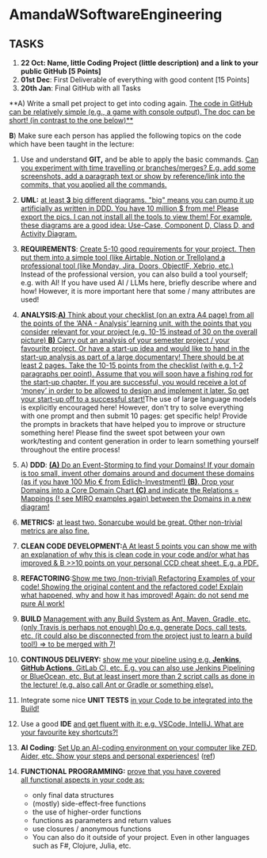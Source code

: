 # AmandaWSoftwareEngineering

## TASKS

1. **22 Oct: Name, little Coding Project (little description) and a link to your public GitHub [5 Points]**
2. **01st Dec**: First Deliverable of everything with good content [15 Points]
3. **20th Jan**: Final GitHub with all Tasks

**A) Write a small pet project to get into coding again. [The code in GitHub can be relatively simple (e.g., a game with console output). The doc can be short! (in contrast to the one below)** ](https://drive.google.com/file/d/1i_0IBojwqJu2RHTIZmfCp6TdqG6BRB3W/view?usp=sharing)

**B**) Make sure each person has applied the following topics on the code which have been taught in the lecture:

1. Use and understand **GIT,** and be able to apply the basic commands. [Can you experiment with time travelling or branches/merges? E.g. add some screenshots, add a paragraph text or show by reference/link into the commits, that you applied all the commands.](https://www.canva.com/design/DAGYATit-X4/xWGJ1cVH-F0eyUXm0W6axA/edit?utm_content=DAGYATit-X4&utm_campaign=designshare&utm_medium=link2&utm_source=sharebutton)

2. **UML:** [at least **3** big different diagrams. "big" means you can pump it up artificially as written in DDD. You have 10 million $ from me! Please export the pics. I can not install all the tools to view them! For example, these diagrams are a good idea: Use-Case, Component D, Class D, and Activity Diagram.](https://www.canva.com/design/DAGYAdsAj68/snq3eMEzt6T9gCBXIA3_3Q/edit?utm_content=DAGYAdsAj68&utm_campaign=designshare&utm_medium=link2&utm_source=sharebutton)

3. **REQUIREMENTS**: [Create 5-10 good requirements for your project. Then put them into a simple tool (like Airtable, Notion or Trello)](https://www.canva.com/design/DAGYAXxf1FM/J_F22lCZLWW2moNpTtKYEA/edit?utm_content=DAGYAXxf1FM&utm_campaign=designshare&utm_medium=link2&utm_source=sharebutton)[and a professional tool (like Monday, Jira, Doors, ObjectIF, Xebrio, etc.)](https://amandawsoftwareengineering.atlassian.net/jira/software/projects/MFLP/boards/1?atlOrigin=eyJpIjoiMzA5NGIzNTU0NjAzNDYwNGEzYWEzYTQzMTI5MjQxYWIiLCJwIjoiaiJ9) Instead of the professional version, you can also build a tool yourself; e.g. with AI! If you have used AI / LLMs here, briefly describe where and how! However, it is more important here that some / many attributes are used!

4. **ANALYSIS**:[**A)** Think about your checklist (on an extra A4 page) from all the points of the ‘ANA - Analysis’ learning unit, with the points that you consider relevant for your project (e.g. 10-15 instead of 30 on the overall picture) **B)** Carry out an analysis of your semester project / your favourite project. Or have a start-up idea and would like to hand in the start-up analysis as part of a large documentary! There should be at least 2 pages. Take the 10-15 points from the checklist (with e.g. 1-2 paragraphs per point). Assume that you will soon have a fishing rod for the start-up chapter. If you are successful, you would receive a lot of ‘money’ in order to be allowed to design and implement it later. So get your start-up off to a successful start!](https://www.canva.com/design/DAGcFm2DLCU/V7k2lyE9_vqBDkig1Wzjig/edit)The use of large language models is explicitly encouraged here! However, don't try to solve everything with one prompt and then submit 10 pages: get specific help!
Provide the prompts in brackets that have helped you to improve or structure something here! Please find the sweet spot 
between your own work/testing and content generation in order to learn something yourself throughout the entire process!

5. A) **DDD**: [**(A)** Do an Event-Storming to find your Domains! If your domain is too small, invent other domains around and document these domains (as if you have 100 Mio € from Edlich-Investment!) **(B)**. Drop your Domains into a Core Domain Chart **(C)** and indicate the Relations = Mappings (! see MIRO examples again) between the Domains in a new diagram!](https://www.canva.com/design/DAGcRl7ecc4/DWhAHT3rTU1iYgqzVfI2ug/edit)

6. **METRICS:** [at least two. Sonarcube would be great. Other non-trivial metrics are also fine.](https://www.canva.com/design/DAGcRnFRPKk/ShMnos_XoNUotnCgjIqghw/edit)

7. **CLEAN CODE DEVELOPMENT:**[A At least 5 points you can show me with an explanation of why this is clean code in your code and/or what has improved & B >>10 points on your personal CCD cheat sheet. E.g. a PDF.](https://www.canva.com/design/DAGX2TPW8xY/DKBzzslgPortvxUQGy1kCA/edit?utm_content=DAGX2TPW8xY&utm_campaign=designshare&utm_medium=link2&utm_source=sharebutton)

8. **REFACTORING**:[Show me two (non-trivial) Refactoring Examples of your code! Showing the original content and the refactored code! Explain what happened, why and how it has improved! Again: do not send me pure AI work!](https://www.canva.com/design/DAGYAKOvbfs/2lpxQAL_TWYvyVM0DrTnsQ/edit?utm_content=DAGYAKOvbfs&utm_campaign=designshare&utm_medium=link2&utm_source=sharebutton)

9. **BUILD** [Management with any Build System as Ant, Maven, Gradle, etc. (only Travis is perhaps not enough) Do e.g. generate Docs, call tests, etc. (it could also be disconnected from the project just to learn a build tool!) => to be merged with 7!](https://www.canva.com/design/DAGcjRHc_iQ/wvCLDHB6TdWWwkU5hPDE2w/edit?utm_content=DAGcjRHc_iQ&utm_campaign=designshare&utm_medium=link2&utm_source=sharebutton)

10. **CONTINOUS DELIVERY:** [show me your pipeline using e.g. **Jenkins**, **GitHub Actions**, GitLab CI, etc. E.g. you can also use Jenkins Pipelining or BlueOcean, etc. But at least insert more than 2 script calls as done in the lecture! (e.g. also call Ant or Gradle or something else).](https://www.canva.com/design/DAGcjXprUl0/2TQr4Tna1SSHpLliGj0QMw/edit?utm_content=DAGcjXprUl0&utm_campaign=designshare&utm_medium=link2&utm_source=sharebutton)

11. Integrate some nice **UNIT TESTS** [in your Code to be integrated into the Build!](https://www.canva.com/design/DAGYAIvKwpA/Xvi0kjdg3XsST8TY5M5_Tg/edit?utm_content=DAGYAIvKwpA&utm_campaign=designshare&utm_medium=link2&utm_source=sharebutton)

12. Use a good **IDE** [and get fluent with it: e.g. VSCode, IntelliJ. What are your favourite key shortcuts?!](https://www.canva.com/design/DAGcjTovjq8/gKMv2shVox4MgQq7XnaqmA/edit?utm_content=DAGcjTovjq8&utm_campaign=designshare&utm_medium=link2&utm_source=sharebutton)

13. **AI Coding**: [Set Up an AI-coding environment on your computer like ZED, Aider, etc. Show your steps and personal experiences!](https://www.canva.com/design/DAGcjdp2BNg/Syacr39LqYewINnH5jnv8A/edit?utm_content=DAGcjdp2BNg&utm_campaign=designshare&utm_medium=link2&utm_source=sharebutton) ([ref](https://newsletter.pragmaticengineer.com/p/ide-that-software-engineers-love))

14. **FUNCTIONAL PROGRAMMING:** [prove that you have covered all functional aspects in your code as:](https://www.canva.com/design/DAGcX-Mvvos/BWReVjJBKBaOQliRyqM3Rw/edit?utm_content=DAGcX-Mvvos&utm_campaign=designshare&utm_medium=link2&utm_source=sharebutton)
    - only final data structures
    - (mostly) side-effect-free functions
    - the use of higher-order functions
    - functions as parameters and return values
    - use closures / anonymous functions
    - You can also do it outside of your project. Even in other languages such as F#, Clojure, Julia, etc.
    